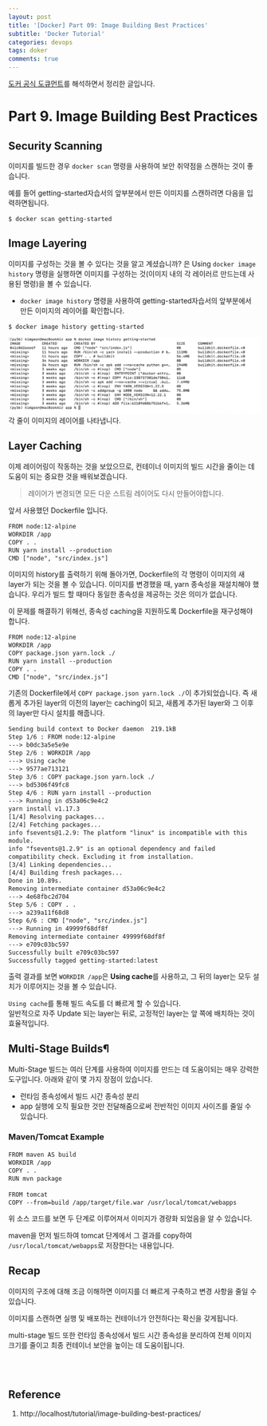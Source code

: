 ```yaml
---
layout: post
title: '[Docker] Part 09: Image Building Best Practices'
subtitle: 'Docker Tutorial'
categories: devops
tags: doker
comments: true
---
```



[도커 공식 도큐먼트](https://docs.docker.com/get-started/)를 해석하면서 정리한 글입니다.

# Part 9. Image Building Best Practices

## Security Scanning
이미지를 빌드한 경우 `docker scan` 명령을 사용하여 보안 취약점을 스캔하는 것이 좋습니다.

예를 들어 getting-started자습서의 앞부분에서 만든 이미지를 스캔하려면 다음을 입력하면됩니다.

```vim
$ docker scan getting-started
```


## Image Layering
이미지를 구성하는 것을 볼 수 있다는 것을 알고 계셨습니까? 은 Using `docker image history` 명령을 실행하면 이미지를 구성하는 것(이미지 내의 각 레이러르 만드는데 사용된 명령)을 볼 수 있습니다.

- `docker image history` 명령을 사용하여 getting-started자습서의 앞부분에서 만든 이미지의 레이어를 확인합니다.
```vim
$ docker image history getting-started
```

<img src="/assets/img/docker/image_history.png">
각 줄이 이미지의 레이어를 나타냅니다.


## Layer Caching
이제 레이어링이 작동하는 것을 보았으므로, 컨테이너 이미지의 빌드 시간을 줄이는 데 도움이 되는 중요한 것을 배워보겠습니다.

> 레이어가 변경되면 모든 다운 스트림 레이어도 다시 만들어야합니다.

앞서 사용했던 Dockerfile 입니다.
```vim
FROM node:12-alpine
WORKDIR /app
COPY . .
RUN yarn install --production
CMD ["node", "src/index.js"]
```

이미지의 history를 출력하기 위해 돌아가면, Dockerfile의 각 명령이 이미지의 새 layer가 되는 것을 볼 수 있습니다. 이미지를 변경했을 때, yarn 종속성을 재설치해야 했습니다. 우리가 빌드 할 때마다 동일한 종속성을 제공하는 것은 의미가 없습니다.

이 문제를 해결하기 위해선, 종속성 caching을 지원하도록 Dockerfile을 재구성해야 합니다.

```vim
FROM node:12-alpine
WORKDIR /app
COPY package.json yarn.lock ./
RUN yarn install --production
COPY . .
CMD ["node", "src/index.js"]
```

기존의 Dockerfile에서 `COPY package.json yarn.lock ./`이 추가되었습니다. 즉 새롭게 추가된 layer의 이전의 layer는 caching이 되고, 새롭게 추가된 layer와 그 이후의 layer만 다시 설치를 해줍니다.

```vim
Sending build context to Docker daemon  219.1kB
Step 1/6 : FROM node:12-alpine
---> b0dc3a5e5e9e
Step 2/6 : WORKDIR /app
---> Using cache
---> 9577ae713121
Step 3/6 : COPY package.json yarn.lock ./
---> bd5306f49fc8
Step 4/6 : RUN yarn install --production
---> Running in d53a06c9e4c2
yarn install v1.17.3
[1/4] Resolving packages...
[2/4] Fetching packages...
info fsevents@1.2.9: The platform "linux" is incompatible with this module.
info "fsevents@1.2.9" is an optional dependency and failed compatibility check. Excluding it from installation.
[3/4] Linking dependencies...
[4/4] Building fresh packages...
Done in 10.89s.
Removing intermediate container d53a06c9e4c2
---> 4e68fbc2d704
Step 5/6 : COPY . .
---> a239a11f68d8
Step 6/6 : CMD ["node", "src/index.js"]
---> Running in 49999f68df8f
Removing intermediate container 49999f68df8f
---> e709c03bc597
Successfully built e709c03bc597
Successfully tagged getting-started:latest
```
출력 결과를 보면 `WORKDIR /app`은 **Using cache**를 사용하고, 그 뒤의 layer는 모두 설치가 이루어지는 것을 볼 수 있습니다. 

`Using cache`를 통해 빌드 속도를 더 빠르게 할 수 있습니다. <br>
일반적으로 자주 Update 되는 layer는 뒤로, 고정적인 layer는 앞 쪽에 배치하는 것이 효율적입니다.

## Multi-Stage Builds¶
Multi-Stage 빌드는 여러 단계를 사용하여 이미지를 만드는 데 도움이되는 매우 강력한 도구입니다. 아래와 같이 몇 가지 장점이 있습니다.

- 런타임 종속성에서 빌드 시간 종속성 분리
- app 실행에 오직 필요한 것만 전달해줌으로써 전반적인 이미지 사이즈를 줄일 수 있습니다.

### Maven/Tomcat Example

```vim
FROM maven AS build
WORKDIR /app
COPY . .
RUN mvn package

FROM tomcat
COPY --from=build /app/target/file.war /usr/local/tomcat/webapps 
```

위 소스 코드를 보면 두 단계로 이루어져서 이미지가 경량화 되었음을 알 수 있습니다.

maven을 먼저 빌드하여 tomcat 단계에서 그 결과를 copy하여 `/usr/local/tomcat/webapps`로 저장한다는 내용입니다.


## Recap
이미지의 구조에 대해 조금 이해하면 이미지를 더 빠르게 구축하고 변경 사항을 줄일 수 있습니다. 

이미지를 스캔하면 실행 및 배포하는 컨테이너가 안전하다는 확신을 갖게됩니다. 

multi-stage 빌드 또한 런타임 종속성에서 빌드 시간 종속성을 분리하여 전체 이미지 크기를 줄이고 최종 컨테이너 보안을 높이는 데 도움이됩니다.

<br><br>

## Reference
1. http://localhost/tutorial/image-building-best-practices/

